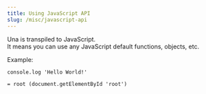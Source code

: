```yaml
---
title: Using JavaScript API
slug: /misc/javascript-api
---
```


Una is transpiled to JavaScript. <br/>
It means you can use any JavaScript default functions, objects, etc. 

Example:
```
console.log 'Hello World!'

= root (document.getElementById 'root')
```